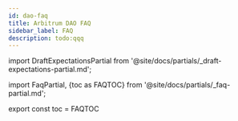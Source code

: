 ```yaml
---
id: dao-faq
title: Arbitrum DAO FAQ
sidebar_label: FAQ
description: todo:qqq
---
```


import DraftExpectationsPartial from '@site/docs/partials/_draft-expectations-partial.md'; 

<DraftExpectationsPartial />


import FaqPartial, {toc as FAQTOC} from '@site/docs/partials/_faq-partial.md';

<div data-faq-origin-slug='dao-faq'>
    <FaqPartial />
</div>

export const toc = FAQTOC
